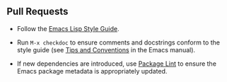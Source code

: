 ## Pull Requests

- Follow the [Emacs Lisp Style
  Guide](https://github.com/bbatsov/emacs-lisp-style-guide/).
  
- Run `M-x checkdoc` to ensure comments and docstrings conform to the
  style guide (see [Tips and
  Conventions](https://www.gnu.org/software/emacs/manual/html_node/elisp/Tips.html)
  in the Emacs manual).

- If new dependencies are introduced, use [Package
  Lint](https://github.com/purcell/package-lint) to ensure the Emacs
  package metadata is appropriately updated.
